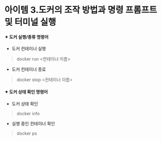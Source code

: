 아이템 3.도커의 조작 방법과 명령 프롬프트 및 터미널 실행
=========================
#### ✦ 도커 실행/종류 명령어
* 도커 컨테이너 실행
> docker run <컨테이너 이름>
* 도커 컨테이너 종료
> docker stop <컨테이너 이름>

#### ✦ 도커 상태 확인 명령어
* 도커 상태 확인
> docker info
* 실행 중인 컨테이너 확인
> docker ps
